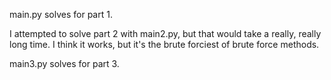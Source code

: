 main.py solves for part 1.

I attempted to solve part 2 with main2.py, but that would take a really, really long time. I think it works, but it's the brute forciest of brute force methods.

main3.py solves for part 3.